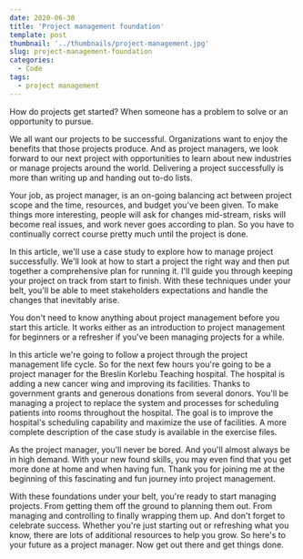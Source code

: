 ```yaml
---
date: 2020-06-30
title: 'Project management foundation'
template: post
thumbnail: '../thumbnails/project-management.jpg'
slug: project-management-foundation
categories:
  - Code
tags:
  - project management 
---
```


How do projects get started? When someone has a problem to solve or an opportunity to pursue. 

We all want our projects to be successful. Organizations want to enjoy the benefits that those projects produce. And as project managers, we look forward to our next project with opportunities to learn about new industries or manage projects around the world. Delivering a project successfully is more than writing up and handing out to-do lists. 

Your job, as project manager, is an on-going balancing act between project scope and the time, resources, and budget you've been given. To make things more interesting, people will ask for changes mid-stream, risks will become real issues, and work never goes according to plan. So you have to continually correct course pretty much until the project is done. 

In this article, we'll use a case study to explore how to manage project successfully. We'll look at how to start a project the right way and then put together a comprehensive plan for running it. I'll guide you through keeping your project on track from start to finish.  With these techniques under your belt, you'll be able to meet stakeholders expectations and handle the changes that inevitably arise.

You don't need to know anything about project management before you start this article. It works either as an introduction to project management for beginners or a refresher if you've been managing projects for a while. 

In this article we're going to follow a project through the project management life cycle. So for the next few hours you're going to be a project manager for the Breslin Korlebu Teaching hospital. The hospital is adding a new cancer wing and improving its facilities. Thanks to government grants and generous donations from several donors. You'll be managing a project to replace the system and processes for scheduling patients into rooms throughout the hospital. The goal is to improve the hospital's scheduling capability and maximize the use of facilities. A more complete description of the case study is available in the exercise files.

As the project manager, you'll never be bored. And you'll almost always be in high demand. With your new found skills, you may even find that you get more done at home and when having fun. Thank you for joining me at the beginning of this fascinating and fun journey into project management. 

With these foundations under your belt, you're ready to start managing projects. From getting them off the ground to planning them out. From managing and controlling to finally wrapping them up. And don't forget to celebrate success. Whether you're just starting out or refreshing what you know, there are lots of additional resources to help you grow. So here's to your future as a project manager. Now get out there and get things done.
